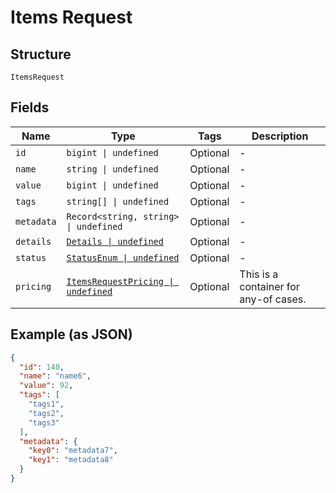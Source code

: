 
# Items Request

## Structure

`ItemsRequest`

## Fields

| Name | Type | Tags | Description |
|  --- | --- | --- | --- |
| `id` | `bigint \| undefined` | Optional | - |
| `name` | `string \| undefined` | Optional | - |
| `value` | `bigint \| undefined` | Optional | - |
| `tags` | `string[] \| undefined` | Optional | - |
| `metadata` | `Record<string, string> \| undefined` | Optional | - |
| `details` | [`Details \| undefined`](../../doc/models/details.md) | Optional | - |
| `status` | [`StatusEnum \| undefined`](../../doc/models/status-enum.md) | Optional | - |
| `pricing` | [`ItemsRequestPricing \| undefined`](../../doc/models/containers/items-request-pricing.md) | Optional | This is a container for any-of cases. |

## Example (as JSON)

```json
{
  "id": 140,
  "name": "name6",
  "value": 92,
  "tags": [
    "tags1",
    "tags2",
    "tags3"
  ],
  "metadata": {
    "key0": "metadata7",
    "key1": "metadata8"
  }
}
```

